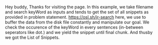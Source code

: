 Hey buddy, Thanks for visiting the page.
In this example, we take filename and search keyWord as inputs and tends to get the set of all snippets as provided in problem statement. https://osl.sh/jr-search
here, we use to buffer the data from the disk file constantly and manipulate our goal. 
We check the occurence of the keyWord in every sentences (in-between seperators like dot.) and we yield the snippet until final chunk.
And thusby we got the List of Snippets.
